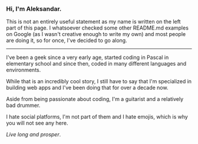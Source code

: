### Hi, I'm Aleksandar.

This is not an entirely useful statement as my name is written on the left part of this page. I whatsoever checked some other README.md examples on Google (as I wasn't creative enough to write my own) and most people are doing it, so for once, I've decided to go along.

---

I've been a geek since a very early age, started coding in Pascal in elementary school and since then, coded in many different languages and environments.

While that is an incredibly cool story, I still have to say that I'm specialized in building web apps and I've been doing that for over a decade now.

Aside from being passionate about coding, I'm a guitarist and a relatively bad drummer.

I hate social platforms, I'm not part of them and I hate emojis, which is why you will not see any here.

*Live long and prosper*.
